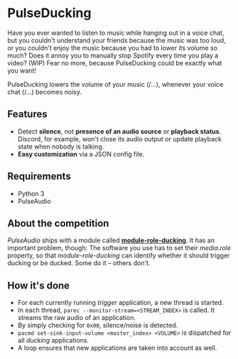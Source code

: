 # PulseDucking

Have you ever wanted to listen to music while hanging out in a voice chat, but you couldn't understand your friends because the music was too loud, or you couldn't enjoy the music because you had to lower its volume so much? Does it annoy you to manually stop Spotify every time you play a video? (WIP)
Fear no more, because PulseDucking could be exactly what you want!

PulseDucking lowers the volume of your music (/…), whenever your voice chat (/…) becomes noisy.

## Features

-   Detect **silence**, not **presence of an audio source** or **playback status**. Discord, for example, won't close its audio output or update playback state when nobody is talking.
-   **Easy customization** via a JSON config file.

## Requirements

-   Python 3
-   PulseAudio

## About the competition

_PulseAudio_ ships with a module called [**module-role-ducking**](https://www.freedesktop.org/wiki/Software/PulseAudio/Documentation/User/Modules/#module-role-ducking). It has an important problem, though:
The software you use has to set their _media.role_ property, so that _module-role-ducking_ can identify whether it should trigger ducking or be ducked. Some do it – others don't.

## How it's done

- For each currently running _trigger_ application, a new thread is started.
- In each thread, `parec --monitor-stream=<STREAM_INDEX>` is called. It streams the raw audio of an application.
- By simply checking for `0x00`, silence/noise is detected.
- `pacmd set-sink-input-volume <master_index> <VOLUME>` is dispatched for all _ducking_ applications.
- A loop ensures that new applications are taken into account as well.
